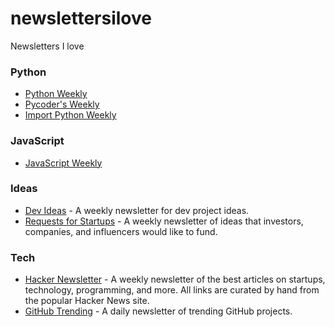 # newslettersilove
Newsletters I love

### Python
* [Python Weekly](www.pythonweekly.com)
* [Pycoder's Weekly](http://pycoders.com/)
* [Import Python Weekly](http://importpython.com/newsletter/)

### JavaScript
* [JavaScript Weekly](http://javascriptweekly.com/)

### Ideas
* [Dev Ideas](https://devideas.github.io/) - A weekly newsletter for dev project ideas.
* [Requests for Startups](http://www.requestsforstartups.com/) - A weekly newsletter of ideas that investors, companies, and influencers would like to fund.

### Tech
* [Hacker Newsletter](http://www.hackernewsletter.com/) - A weekly newsletter of the best articles on startups, technology, programming, and more. All links are curated by hand from the popular Hacker News site.
* [GitHub Trending](https://github.com/trending) - A daily newsletter of trending GitHub projects.
